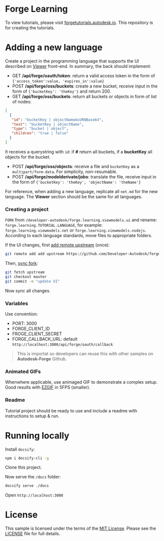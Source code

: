 # Forge Learning

To view tutorials, please visit [forgetutorials.autodesk.io](http://forgetutorials.autodesk.io). This repository is for creating the tutorials.

# Adding a new language

Create a project in the programming language that supports the UI described on [Viewer](viewer/readme.md) front-end. In summary, the back should implement:

 - GET **/api/forge/oauth/token**: return a valid access token in the form of `{'access_token':value, 'expires_in':value}`
 - POST **/api/forge/oss/buckets**: create a new bucket, receive input in the form of `{'bucketKey': 'theKey'}` and return 200.
 - GET **/api/forge/oss/buckets**: return all buckets or objects in form of list of nodes: 

```json
[
  {
   "id": "bucketKey | objectNameAsURNBase64",
   "text": "bucketKey | objectName",
   "type": "bucket | object",
   "children": "true | false"
  }
]
```
It receives a querystring with `id`: if **#** return all buckets, if a **bucketKey** all objects for the bucket.

 - POST **/api/forge/oss/objects**: receive a file and `bucketKey` as a `multipart/form-data`. For simplicity, non-resumable.
 - POST **/api/forge/modelderivate/jobs**: translate the file, receive input in the form of `{'bucketKey': 'theKey', 'objectName': 'theName'}`

For reference, when adding a new language, replicate all `net.md` for the new language. The **Viewer** section should be the same for all languages.

### Creating a project

`FORK` from `/developer-autodesk/forge.learning.viewmodels.ui` and rename: `forge.learning.TUTORIAL.LANGUAGE`, for example: `forge.learning.viewmodels.net` or `forge.learning.viewmodels.nodejs`. According to each language standards, move files to appropriate folders.

If the UI changes, first [add remote upstream](https://help.github.com/articles/configuring-a-remote-for-a-fork/) (once):

```bash
git remote add add upstream https://github.com/Developer-Autodesk/forge.learning.viewmodels.ui
```

Then, [sync fork](https://help.github.com/articles/syncing-a-fork/):

```bash
git fetch upstream
git checkout master
git commit -m "update UI"
```

Now sync all changes.

### Variables

Use convention:

- PORT: 3000
- FORGE\_CLIENT\_ID
- FROGE\_CLIENT\_SECRET
- FORGE\_CALLBACK\_URL: default `http://localhost:3000/api/forge/oauth/callback`

> This is importat so developers can reuse this with other samples on **Autodesk-Forge** Github.

### Animated GIFs

Whenwhere applicable, use animaged GIF to demonstrate a complex setup. Good results with [EZGIF](https://ezgif.com/video-to-gif) in 5FPS (smaller).

### Readme

Tutorial project should be ready to use and include a readme with instructions to setup & run.

# Running locally

Install `docsify`:

```bash
npm i docsify-cli -g
```

Clone this project.

Now serve the `/docs` folder:

```bash
docsify serve ./docs
```

Open `http://localhost:3000`

# License

This sample is licensed under the terms of the [MIT License](http://opensource.org/licenses/MIT). Please see the [LICENSE](LICENSE) file for full details.